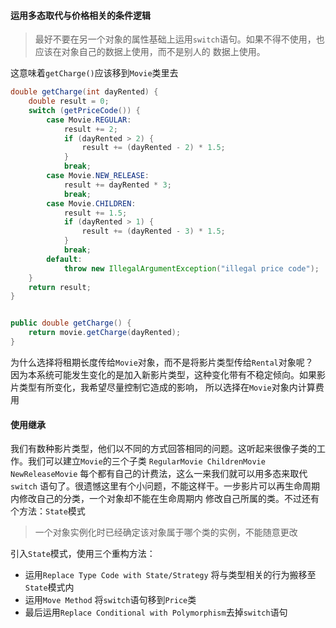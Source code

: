 #### 运用多态取代与价格相关的条件逻辑
> 最好不要在另一个对象的属性基础上运用`switch`语句。如果不得不使用，也应该在对象自己的数据上使用，而不是别人的
> 数据上使用。

这意味着`getCharge()`应该移到`Movie`类里去
```java
double getCharge(int dayRented) {
    double result = 0;
    switch (getPriceCode()) {
        case Movie.REGULAR:
            result += 2;
            if (dayRented > 2) {
                result += (dayRented - 2) * 1.5;
            }
            break;
        case Movie.NEW_RELEASE:
            result += dayRented * 3;
            break;
        case Movie.CHILDREN:
            result += 1.5;
            if (dayRented > 1) {
                result += (dayRented - 3) * 1.5;
            }
            break;
        default:
            throw new IllegalArgumentException("illegal price code");
    }
    return result;
}


public double getCharge() {
    return movie.getCharge(dayRented);
}
```
为什么选择将租期长度传给`Movie`对象，而不是将影片类型传给`Rental`对象呢？  
因为本系统可能发生变化的是加入新影片类型，这种变化带有不稳定倾向。如果影片类型有所变化，我希望尽量控制它造成的影响，
所以选择在`Movie`对象内计算费用

#### 使用继承
我们有数种影片类型，他们以不同的方式回答相同的问题。这听起来很像子类的工作。我们可以建立`Movie`的三个子类
`RegularMovie ChildrenMovie NewReleaseMovie` 每个都有自己的计费法，这么一来我们就可以用多态来取代`switch`
语句了。很遗憾这里有个小问题，不能这样干。一步影片可以再生命周期内修改自己的分类，一个对象却不能在生命周期内
修改自己所属的类。不过还有个方法：`State`模式
> 一个对象实例化时已经确定该对象属于哪个类的实例，不能随意更改

引入`State`模式，使用三个重构方法：

- 运用`Replace Type Code with State/Strategy` 将与类型相关的行为搬移至`State`模式内
- 运用`Move Method` 将`switch`语句移到`Price`类
- 最后运用`Replace Conditional with Polymorphism`去掉`switch`语句

